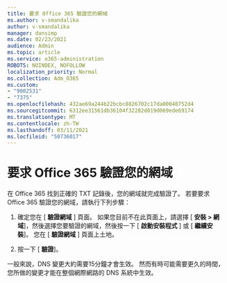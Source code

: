 ```yaml
---
title: 要求 Office 365 驗證您的網域
ms.author: v-smandalika
author: v-smandalika
manager: dansimp
ms.date: 02/23/2021
audience: Admin
ms.topic: article
ms.service: o365-administration
ROBOTS: NOINDEX, NOFOLLOW
localization_priority: Normal
ms.collection: Adm_O365
ms.custom:
- "9002531"
- "7375"
ms.openlocfilehash: 432ae69a244b22bcbc8826702c17da00040752d4
ms.sourcegitcommit: 6312ee31561db36104f32282d019d069ede69174
ms.translationtype: MT
ms.contentlocale: zh-TW
ms.lasthandoff: 03/11/2021
ms.locfileid: "50736017"
---
```

# <a name="ask-office-365-to-verify-your-domain"></a>要求 Office 365 驗證您的網域

在 Office 365 找到正確的 TXT 記錄後，您的網域就完成驗證了。 若要要求 Office 365 驗證您的網域，請執行下列步驟：

1. 確定您在 [ **驗證網域** ] 頁面。 如果您目前不在此頁面上，請選擇 [ **安裝 > 網域**]，然後選擇您要驗證的網域，然後按一下 [ **啟動安裝程式** ] 或 [ **繼續安裝**]。 您在 [ **驗證網域** ] 頁面上土地。

2. 按一下 [ **驗證**]。

一般來說，DNS 變更大約需要15分鐘才會生效。 然而有時可能需要更久的時間，您所做的變更才能在整個網際網路的 DNS 系統中生效。

